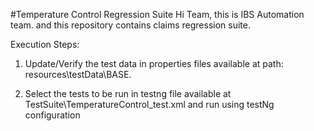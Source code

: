 #Temperature Control Regression Suite
Hi Team, this is IBS Automation team. and this repository contains claims regression suite.

Execution Steps:

1. Update/Verify the test data in properties files available at path: resources\testData\BASE\.

2. Select the tests to be run in testng file available at TestSuite\TemperatureControl_test.xml and run using testNg configuration
